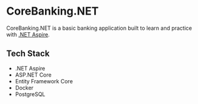 # CoreBanking.NET

CoreBanking.NET is a basic banking application built to learn and practice with [.NET Aspire](https://learn.microsoft.com/en-us/dotnet/aspire/).

## Tech Stack

- .NET Aspire
- ASP.NET Core
- Entity Framework Core
- Docker
- PostgreSQL
